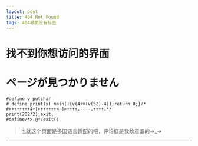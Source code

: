 ```yaml
---
layout: post
title: 404 Not Found
tags: 404界面没有标签
---
```


# 找不到你想访问的界面

# ページが見つかりません

~~~ text
#define v putchar
# define print(x) main(){v(4+v(v(52)-4));return 0;}/*
#>+++++++4+[>++++++<-]>++++.----.++++.*/
print(202*2);exit;
#define/*>.@*/exit()
~~~

> 也就这个页面是多国语言适配的吧，评论框是我故意留的→_→

---